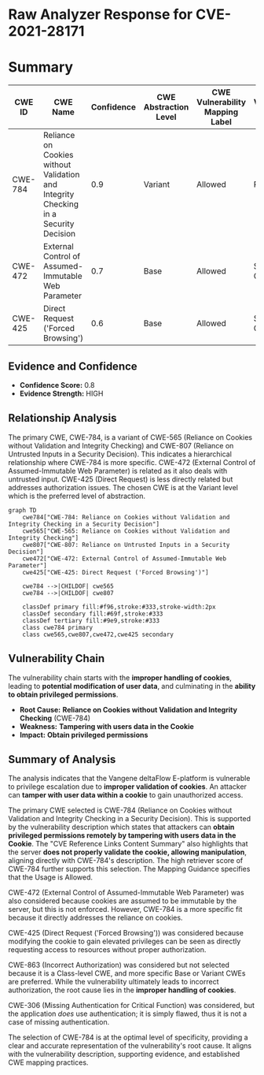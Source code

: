 # Raw Analyzer Response for CVE-2021-28171

# Summary

| CWE ID | CWE Name | Confidence | CWE Abstraction Level | CWE Vulnerability Mapping Label | CWE-Vulnerability Mapping Notes |
|---|---|---|---|---|---|
| CWE-784 | Reliance on Cookies without Validation and Integrity Checking in a Security Decision | 0.9 | Variant | Allowed | Primary CWE |
| CWE-472 | External Control of Assumed-Immutable Web Parameter | 0.7 | Base | Allowed | Secondary Candidate |
| CWE-425 | Direct Request ('Forced Browsing') | 0.6 | Base | Allowed | Secondary Candidate |

## Evidence and Confidence

*   **Confidence Score:** 0.8
*   **Evidence Strength:** HIGH

## Relationship Analysis

The primary CWE, CWE-784, is a variant of CWE-565 (Reliance on Cookies without Validation and Integrity Checking) and CWE-807 (Reliance on Untrusted Inputs in a Security Decision). This indicates a hierarchical relationship where CWE-784 is more specific. CWE-472 (External Control of Assumed-Immutable Web Parameter) is related as it also deals with untrusted input. CWE-425 (Direct Request) is less directly related but addresses authorization issues. The chosen CWE is at the Variant level which is the preferred level of abstraction.

```mermaid
graph TD
    cwe784["CWE-784: Reliance on Cookies without Validation and Integrity Checking in a Security Decision"]
    cwe565["CWE-565: Reliance on Cookies without Validation and Integrity Checking"]
    cwe807["CWE-807: Reliance on Untrusted Inputs in a Security Decision"]
    cwe472["CWE-472: External Control of Assumed-Immutable Web Parameter"]
    cwe425["CWE-425: Direct Request ('Forced Browsing')"]
    
    cwe784 -->|CHILDOF| cwe565
    cwe784 -->|CHILDOF| cwe807
    
    classDef primary fill:#f96,stroke:#333,stroke-width:2px
    classDef secondary fill:#69f,stroke:#333
    classDef tertiary fill:#9e9,stroke:#333
    class cwe784 primary
    class cwe565,cwe807,cwe472,cwe425 secondary
```

## Vulnerability Chain

The vulnerability chain starts with the **improper handling of cookies**, leading to **potential modification of user data**, and culminating in the **ability to obtain privileged permissions**.
  - **Root Cause:** **Reliance on Cookies without Validation and Integrity Checking** (CWE-784)
  - **Weakness:** **Tampering with users data in the Cookie**
  - **Impact:** **Obtain privileged permissions**

## Summary of Analysis

The analysis indicates that the Vangene deltaFlow E-platform is vulnerable to privilege escalation due to **improper validation of cookies**. An attacker can **tamper with user data within a cookie** to gain unauthorized access.

The primary CWE selected is CWE-784 (Reliance on Cookies without Validation and Integrity Checking in a Security Decision). This is supported by the vulnerability description which states that attackers can **obtain privileged permissions remotely by tampering with users data in the Cookie**. The "CVE Reference Links Content Summary" also highlights that the server **does not properly validate the cookie, allowing manipulation**, aligning directly with CWE-784's description. The high retriever score of CWE-784 further supports this selection. The Mapping Guidance specifies that the Usage is Allowed.

CWE-472 (External Control of Assumed-Immutable Web Parameter) was also considered because cookies are assumed to be immutable by the server, but this is not enforced. However, CWE-784 is a more specific fit because it directly addresses the reliance on cookies.

CWE-425 (Direct Request ('Forced Browsing')) was considered because modifying the cookie to gain elevated privileges can be seen as directly requesting access to resources without proper authorization.

CWE-863 (Incorrect Authorization) was considered but not selected because it is a Class-level CWE, and more specific Base or Variant CWEs are preferred. While the vulnerability ultimately leads to incorrect authorization, the root cause lies in the **improper handling of cookies**.

CWE-306 (Missing Authentication for Critical Function) was considered, but the application *does* use authentication; it is simply flawed, thus it is not a case of missing authentication.

The selection of CWE-784 is at the optimal level of specificity, providing a clear and accurate representation of the vulnerability's root cause. It aligns with the vulnerability description, supporting evidence, and established CWE mapping practices.
